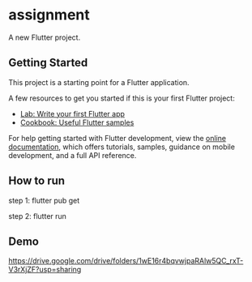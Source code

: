 # assignment

A new Flutter project.

## Getting Started

This project is a starting point for a Flutter application.

A few resources to get you started if this is your first Flutter project:

- [Lab: Write your first Flutter app](https://docs.flutter.dev/get-started/codelab)
- [Cookbook: Useful Flutter samples](https://docs.flutter.dev/cookbook)

For help getting started with Flutter development, view the
[online documentation](https://docs.flutter.dev/), which offers tutorials,
samples, guidance on mobile development, and a full API reference.

## How to run
step 1: flutter pub get

step 2: flutter run

## Demo
https://drive.google.com/drive/folders/1wE16r4bqvwjpaRAlw5QC_rxT-V3rXjZF?usp=sharing
